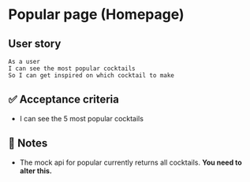 # Popular page (Homepage)

## User story

```
As a user
I can see the most popular cocktails
So I can get inspired on which cocktail to make
```

## ✅ Acceptance criteria

- I can see the 5 most popular cocktails

## 📝 Notes

- The mock api for popular currently returns all cocktails. **You need to alter this.**
